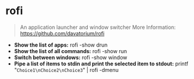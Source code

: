 # rofi
> An application launcher and window switcher
> More Information: <https://github.com/davatorium/rofi>
- **Show the list of apps:**
rofi -show drun
- **Show the list of all commands:**
rofi -show run
- **Switch between windows:**
rofi -show window
- **Pipe a list of items to stdin and print the selected item to stdout:**
printf "`Choice1\nChoice2\nChoice3`" | rofi -dmenu
